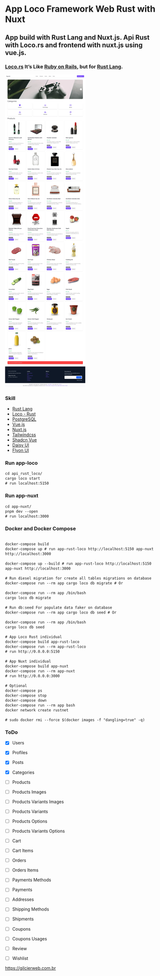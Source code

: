 # App Loco Framework Web Rust with Nuxt
## App build with Rust Lang and Nuxt.js. Api Rust with Loco.rs and frontend with nuxt.js using vue.js.

### [Loco.rs](https://loco.rs/) It’s Like [Ruby on Rails](https://rubyonrails.org/), but for [Rust Lang](https://www.rust-lang.org/). 

![App Nuxt](app-nuxt/assets/images/app-rust-nuxt-store.webp) 

### Skill

- [Rust Lang](https://www.rust-lang.org/)
- [Loco - Rust](https://loco.rs/)
- [PostgreSQL](https://www.postgresql.org/)
- [Vue.js](https://vuejs.org/)
- [Nuxt.js](https://nuxt.com/)
- [Tailwindcss](https://tailwindcss.com/)
- [Shadcn Vue](https://www.shadcn-vue.com/)
- [Daisy UI](https://daisyui.com/)
- [Flyon UI](https://flyonui.com/)

### Run app-loco

```shell
cd api_rust_loco/
cargo loco start
# run localhost:5150

```

### Run app-nuxt

```shell
cd app-nuxt/
pnpm dev --open
# run localhost:3000

```

### Docker and Docker Compose

```shell

docker-compose build
docker-compose up # run app-rust-loco http://localhost:5150 app-nuxt http://localhost:3000

docker-compose up --build # run app-rust-loco http://localhost:5150 app-nuxt http://localhost:3000

# Run diesel migration for create all tables migrations on database
docker-compose run --rm app cargo loco db migrate # Or

docker-compose run --rm app /bin/bash
cargo loco db migrate

# Run db:seed For populate data faker on database
docker-compose run --rm app cargo loco db seed # Or

docker-compose run --rm app /bin/bash
cargo loco db seed

# App Loco Rust individual
docker-compose build app-rust-loco
docker-compose run --rm app-rust-loco
# run http://0.0.0.0:5150

# App Nuxt individual
docker-compose build app-nuxt
docker-compose run --rm app-nuxt
# run http://0.0.0.0:3000

# Optional
docker-compose ps
docker-compose stop
docker-compose down
docker-compose run --rm app bash
docker network create rustnet

# sudo docker rmi --force $(docker images -f "dangling=true" -q)

```

### ToDo

* [X] Users
* [X] Profiles
* [X] Posts
* [X] Categories
* [ ] Products
* [ ] Products Images
* [ ] Products Variants Images
* [ ] Products Variants
* [ ] Products Options
* [ ] Products Variants Options
* [ ] Cart
* [ ] Cart Items
* [ ] Orders
* [ ] Orders Items
* [ ] Payments Methods
* [ ] Payments
* [ ] Addresses
* [ ] Shipping Methods
* [ ] Shipments
* [ ] Coupons
* [ ] Coupons Usages
* [ ] Review
* [ ] Wishlist


https://gilcierweb.com.br
